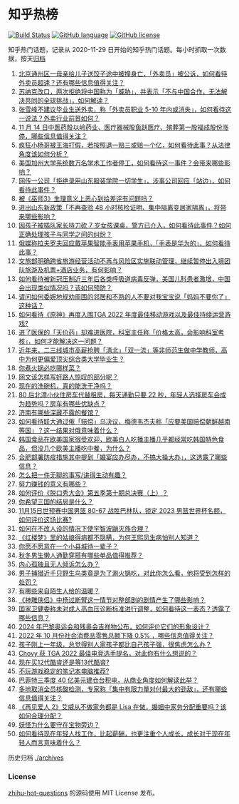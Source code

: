 # 知乎热榜
[![Build Status](https://github.com/ToWeLong/zhihu-hot-questions/workflows/CI/badge.svg)](https://github.com/ToWeLong/zhihu-hot-questions/actions)
[![GitHub language](https://img.shields.io/badge/language-golang-orange.svg)](https://golang.org/)
[![GitHub license](https://img.shields.io/github/license/ToWeLong/zhihu-hot-questions)](https://github.com/ToWeLong/zhihu-hot-questions/blob/main/LICENSE)

知乎热门话题，记录从 2020-11-29 日开始的知乎热门话题。每小时抓取一次数据，按天[归档](./archives)

<!-- BEGIN -->

1. [北京通州区一母亲给儿子送饺子途中被撞身亡，「外卖员」被公诉，如何看待外卖员超速？还有哪些信息值得关注？](https://www.zhihu.com/question/566791295)
1. [苏纳克改口，两次拒绝将中国称为「威胁」，并表示「不与中国合作，无法解决共同的全球挑战」，如何解读？](https://www.zhihu.com/question/566847429)
1. [张雪峰不建议毕业生送外卖，称「外卖员职业 5-10 年内或消失」，如何看待这一说法？外卖行业前景如何？](https://www.zhihu.com/question/566821485)
1. [11 月 14 日中医药股以岭药业、医疗器械股鱼跃医疗、殡葬第一股福成股份涨停，哪些信息值得关注？](https://www.zhihu.com/question/566793099)
1. [疯狂小杨哥被王海打假，若按照退一赔三或赔一个亿，如何看待此事？从法律角度该如何分析？](https://www.zhihu.com/question/566640840)
1. [美国加州大学系统数万名学术工作者停工，如何看待这一事件？会带来哪些影响？](https://www.zhihu.com/question/566800570)
1. [网传一公司「拒绝录用山东服装学院一切学生」，涉事公司回应「站边」，如何看待此事件？](https://www.zhihu.com/question/566793647)
1. [被《巫师3》生理意义上恶心到给差评有问题吗？](https://www.zhihu.com/question/563761693)
1. [进出山东新政策「不再查验 48 小时核检证明、集中隔离变居家隔离」，将带来哪些影响？](https://www.zhihu.com/question/566811217)
1. [因孩子被插队家长持刀砍 7 岁女孩课桌，警方已介入，如何看待此事件？如何正确处理孩子与同学之间的纠纷？](https://www.zhihu.com/question/566630033)
1. [俄媒称拉夫罗夫回应戴苹果智能手表用苹果手机，「手表是华为的」，如何看待此事？](https://www.zhihu.com/question/566839962)
1. [文旅部明确跨省旅游经营活动不再与风险区实施联动管理，继续暂停出入境团队旅游及机票+酒店业务，有何影响？](https://www.zhihu.com/question/566858625)
1. [如何看待被新冠压制近三年后各类呼吸道病毒反弹，美国儿科患者激增，中国会出现类似情况吗？该如何预防？](https://www.zhihu.com/question/566586983)
1. [请问如何委婉地规劝周围的邻居和不熟的人不要对我宝宝说「妈妈不要你了」这种话？](https://www.zhihu.com/question/342744599)
1. [如何看待《原神》再度入围TGA 2022 年度最佳移动游戏以及最佳持续运营游戏?](https://www.zhihu.com/question/566777255)
1. [进了医保的「天价药」却难进医院，科室主任称「价格太高，会影响科室考核」，如何才能解决这一问题？](https://www.zhihu.com/question/566777216)
1. [近年来，二三线城市高薪抢聘「清北」「双一流」等非师范生做中学教师，高中为何更偏爱顶尖综合类大学毕业生？](https://www.zhihu.com/question/566792635)
1. [你煮火锅必吃哪样菜？](https://www.zhihu.com/question/560640933)
1. [网文该怎样写好路人惊叹的部分呢？](https://www.zhihu.com/question/566502478)
1. [现在的洗碗机，真的能洗干净吗？](https://www.zhihu.com/question/431378732)
1. [80 后北漂小伙住房车代替租房，每天通勤只要 22 秒，年轻人选择房车会成为趋势吗？房车有哪些优缺点？](https://www.zhihu.com/question/562849785)
1. [济南有哪些深藏不露的餐馆？](https://www.zhihu.com/question/24877105)
1. [如何看待联大通过俄「赔偿」乌决议，梅德韦杰夫称「应要美国赔偿朝鲜越南等国」？这一结果对俄意味着什么？](https://www.zhihu.com/question/566789105)
1. [韩国食品在欧美国家很受欢迎，欧美白人吃播主播几乎都经常吃韩国特色食品，但没几个欧美主播吃中餐，为什么？](https://www.zhihu.com/question/553110712)
1. [合肥部署防疫措施其中提到「婚宴应办尽办，不搞大操大办」，这透露了哪些信息？](https://www.zhihu.com/question/566787898)
1. [怎么把一件无聊的事写/讲得生动有趣？](https://www.zhihu.com/question/498891869)
1. [努力赚钱的意义有哪些？](https://www.zhihu.com/question/565709360)
1. [如何评价《脱口秀大会》第五季第十期总决赛（上）？](https://www.zhihu.com/question/566851616)
1. [你希望三国的结局是什么？](https://www.zhihu.com/question/395843298)
1. [11月15日世预赛中国男篮 80-67 战胜巴林队，锁定 2023 男篮世界杯名额，如何评价这场比赛?](https://www.zhihu.com/question/566723011)
1. [如何在不改人设的情况下使宇智波鼬灭族合理？](https://www.zhihu.com/question/549357655)
1. [《红楼梦》里的姑娘得病都不隐瞒，为何王熙凤生病怕别人知道？](https://www.zhihu.com/question/563006043)
1. [你愿不愿意在一个小县城待一辈子？](https://www.zhihu.com/question/417662243)
1. [秋冬男生懒人通勤穿搭有哪些单品值得推荐？](https://www.zhihu.com/question/562888417)
1. [内心孤独且无人倾诉怎么办？](https://www.zhihu.com/question/565550624)
1. [男子捕猎近千只野生鸟类竟是为了涮火锅吃，对此你怎么看，他将受到怎样的处罚？](https://www.zhihu.com/question/566597123)
1. [有哪些来自陌生人给的温暖？](https://www.zhihu.com/question/566793533)
1. [《神雕侠侣》中杨过断臂这一情节对整部剧的剧情产生了哪些影响？](https://www.zhihu.com/question/558599188)
1. [国家卫健委称未对成人高血压诊断标准进行调整，如何看待这一表态？透露了哪些信息？](https://www.zhihu.com/question/566856048)
1. [2024 年巴黎奥运会和残奥会吉祥物公布，如何评价它们的形象设计？](https://www.zhihu.com/question/566779696)
1. [2022 年 10 月份社会消费品零售总额下降 0.5% ，哪些信息值得关注？](https://www.zhihu.com/question/566789623)
1. [孩子刚上一年级，总觉得别人家孩子都比自己孩子强，很焦虑怎么办？](https://www.zhihu.com/question/564250531)
1. [Chovy 获 TGA 2022 最佳电竞选手提名，对此你有什么想说的？](https://www.zhihu.com/question/566820038)
1. [现在买12代酷睿还是等13代酷睿?](https://www.zhihu.com/question/546150995)
1. [不玩游戏稳定的笔记本电脑推荐?](https://www.zhihu.com/question/566265777)
1. [巴菲特三季度 40 亿美元建仓台积电，从商业角度如何解读此举？](https://www.zhihu.com/question/566783513)
1. [多地取消全员核酸检测，专家称「集中有限力量对付最大的劲敌」，还有哪些信息值得关注？](https://www.zhihu.com/question/566781815)
1. [《再见爱人 2》艾威从不做家务都是 Lisa 在做，婚姻中家务分配重要吗？该如何合理分配？](https://www.zhihu.com/question/566804752)
1. [妖怪为什么要守在宝物旁边？](https://www.zhihu.com/question/565578523)
1. [如何看待现在年轻人找工作，比起薪酬，也更注重个人成长，成长对于现在年轻人而言意味着什么？](https://www.zhihu.com/question/566624877)

<!-- END -->

历史归档 [./archives](./archives)


### License
[zhihu-hot-questions](https://github.com/towelong/zhihu-hot-questions) 的源码使用 MIT License 发布。